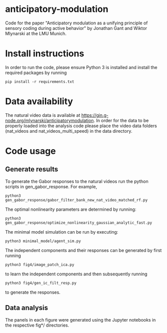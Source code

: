 # anticipatory-modulation
Code for the paper "Anticipatory modulation as a unifying principle of sensory coding during active behavior" by Jonathan Gant and Wiktor Mlynarski at the LMU Munich.

# Install instructions
In order to run the code, please ensure Python 3 is installed and install the required packages by running

```
pip install -r requirements.txt
```

# Data availability
The natural video data is available at https://gin.g-node.org/mlynarski/anticipatorymodulation. In order for the data to be properly loaded into the analysis code please place the video data folders (nat_videos and nat_videos_multi_speed) in the data directory.

# Code usage
## Generate results
To generate the Gabor responses to the natural videos run the python scripts in gen_gabor_response. For example,
```
python3 gen_gabor_response/gabor_filter_bank_new_nat_video_matched_rf.py
```

The optimal nonlinearity parameters are determined by running:
```
python3 gen_gabor_response/optimize_nonlinearity_gaussian_analytic_fast.py
```

The minimal model simulation can be run by executing:
```
python3 minimal_model/agent_sim.py
```

The independent components and their responses can be generated by first running
```
python3 fig4/image_patch_ica.py
```
to learn the independent components and then subsequently running
```
python3 fig4/gen_ic_filt_resp.py
```
to generate the responses.

## Data analysis
The panels in each figure were generated using the Jupyter notebooks in the respective fig*/ directories.
